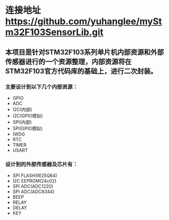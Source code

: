 # 连接地址  https://github.com/yuhanglee/myStm32F103SensorLib.git

## 本项目是针对STM32F103系列单片机内部资源和外部传感器进行的一个资源整理，内部资源将在STM32F103官方代码库的基础上，进行二次封装。

###  主要设计到以下几个内部资源：

* GPIO
* ADC
* I2C(内部)
* I2C(GPIO模拟)
* SPI(内部)
* SPI(GPIO模拟)
* IWDG
* RTC
* TIMER
* USART

### 设计到的外部传感器及芯片有：

* SPI FLASH(W25Q64)
* I2C EEPROM(24c02)
* SPI ADC(ADC1220)
* SPI ADC(ADC8344)
* BEEP
* RELAY
* DELAY
* KEY